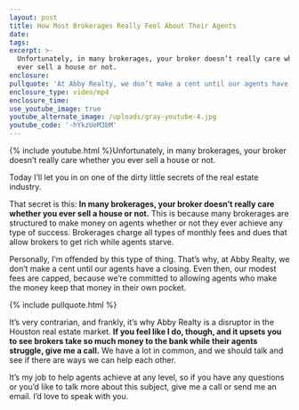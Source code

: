 ```yaml
---
layout: post
title: How Most Brokerages Really Feel About Their Agents
date:
tags:
excerpt: >-
  Unfortunately, in many brokerages, your broker doesn’t really care whether you
  ever sell a house or not.
enclosure:
pullquote: 'At Abby Realty, we don’t make a cent until our agents have a closing.'
enclosure_type: video/mp4
enclosure_time:
use_youtube_image: true
youtube_alternate_image: /uploads/gray-youtube-4.jpg
youtube_code: '-hYkzUoM3bM'
---
```


{% include youtube.html %}Unfortunately, in many brokerages, your broker doesn’t really care whether you ever sell a house or not.

Today I’ll let you in on one of the dirty little secrets of the real estate industry.&nbsp;

That secret is this: **In many brokerages, your broker doesn’t really care whether you ever sell a house or not.** This is because many brokerages are structured to make money on agents whether or not they ever achieve any type of success. Brokerages charge all types of monthly fees and dues that allow brokers to get rich while agents starve.&nbsp;

Personally, I’m offended by this type of thing. That’s why, at Abby Realty, we don’t make a cent until our agents have a closing. Even then, our modest fees are capped, because we’re committed to allowing agents who make the money keep that money in their own pocket.&nbsp;

{% include pullquote.html %}

It’s very contrarian, and frankly, it’s why Abby Realty is a disruptor in the Houston real estate market. **If you feel like I do, though, and it upsets you to see brokers take so much money to the bank while their agents struggle, give me a call.** We have a lot in common, and we should talk and see if there are ways we can help each other.&nbsp;

It’s my job to help agents achieve at any level, so if you have any questions or you’d like to talk more about this subject, give me a call or send me an email. I’d love to speak with you.